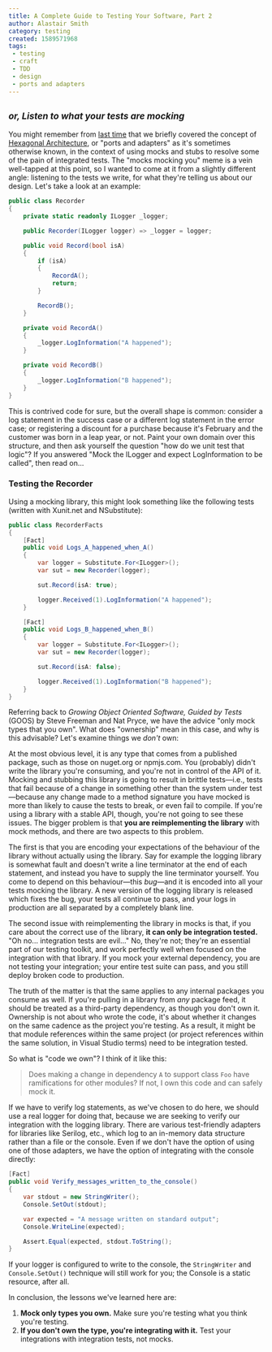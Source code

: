 ```yaml
---
title: A Complete Guide to Testing Your Software, Part 2 
author: Alastair Smith
category: testing
created: 1589571968
tags:
 - testing
 - craft
 - TDD
 - design
 - ports and adapters
---
```


## <small><i>or, Listen to what your tests are mocking</i></small>

You might remember from [last time](/testing/2020/04/26/complete-guide-testing-your-software-part-1.html) that we
briefly covered the concept of [Hexagonal
Architecture](https://en.wikipedia.org/wiki/Hexagonal_architecture_(software)), or "ports and adapters" as it's
sometimes otherwise known, in the context of using mocks and stubs to resolve some of the pain of integrated tests. The
"mocks mocking you" meme is a vein well-tapped at this point, so I wanted to come at it from a slightly different angle:
listening to the tests we write, for what they're telling us about our design. Let's take a look at an example:

```csharp
public class Recorder
{
    private static readonly ILogger _logger;

    public Recorder(ILogger logger) => _logger = logger;

    public void Record(bool isA)
    {
        if (isA)
        {
            RecordA();
            return;
        }

        RecordB();
    }

    private void RecordA()
    {
        _logger.LogInformation("A happened");
    }

    private void RecordB()
    {
        _logger.LogInformation("B happened");
    }
}
```

This is contrived code for sure, but the overall shape is common: consider a log statement in the success case or a
different log statement in the error case; or registering a discount for a purchase because it's February and the
customer was born in a leap year, or not. Paint your own domain over this structure, and then ask yourself the question
"how do we unit test that logic"? If you answered "Mock the ILogger and expect LogInformation to be called", then read
on...<!--break--> 

### Testing the Recorder 

Using a mocking library, this might look something like the following tests (written with Xunit.net and NSubstitute):

```csharp
public class RecorderFacts
{
    [Fact]
    public void Logs_A_happened_when_A()
    {
        var logger = Substitute.For<ILogger>();
        var sut = new Recorder(logger);

        sut.Record(isA: true);

        logger.Received(1).LogInformation("A happened");
    }

    [Fact]
    public void Logs_B_happened_when_B()
    {
        var logger = Substitute.For<ILogger>();
        var sut = new Recorder(logger);

        sut.Record(isA: false);

        logger.Received(1).LogInformation("B happened");
    }
}
```

Referring back to _Growing Object Oriented Software, Guided by Tests_ (GOOS) by Steve Freeman and Nat Pryce, we have
the advice "only mock types that you own". What does "ownership" mean in this case, and why is this advisable? Let's
examine things we _don't_ own:

At the most obvious level, it is any type that comes from a published package, such as those on nuget.org or npmjs.com.
You (probably) didn't write the library you're consuming, and you're not in control of the API of it. Mocking and
stubbing this library is going to result in brittle tests—i.e., tests that fail because of a change in something other
than the system under test—because any change made to a method signature you have mocked is more than likely to cause
the tests to break, or even fail to compile. If you're using a library with a stable API, though, you're not going to
see these issues. The bigger problem is that **you are reimplementing the library** with mock methods, and there are two
aspects to this problem.

The first is that you are encoding your expectations of the behaviour of the library without actually using the library.
Say for example the logging library is somewhat fault and doesn't write a line terminator at the end of each statement,
and instead you have to supply the line terminator yourself. You come to depend on this behaviour—this _bug_—and it is
encoded into all your tests mocking the library. A new version of the logging library is released which fixes the bug,
your tests all continue to pass, and your logs in production are all separated by a completely blank line.

The second issue with reimplementing the library in mocks is that, if you care about the correct use of the library,
**it can only be integration tested.** "Oh no... integration tests are evil..." No, they're not; they're an essential
part of our testing toolkit, and work perfectly well when focused on the integration with that library. If you mock your
external dependency, you are not testing your integration; your entire test suite can pass, and you still deploy broken
code to production.

The truth of the matter is that the same applies to any internal packages you consume as well. If you're pulling in a
library from _any_ package feed, it should be treated as a third-party dependency, as though you don't own it. Ownership
is not about who wrote the code, it's about whether it changes on the same cadence as the project you're testing. As a
result, it might be that module references within the same project (or project references within the same solution, in
Visual Studio terms) need to be integration tested. 

So what is "code we own"? I think of it like this:

> Does making a change in dependency `A` to support class `Foo` have ramifications for other modules? If not, I own this
> code and can safely mock it. 

If we have to verify log statements, as we've chosen to do here, we should use a real logger for doing that, because we
are seeking to verify our integration with the logging library. There are various test-friendly adapters for libraries
like Serilog, etc., which log to an in-memory data structure rather than a file or the console. Even if we don't have
the option of using one of those adapters, we have the option of integrating with the console directly:

```csharp
[Fact]
public void Verify_messages_written_to_the_console()
{
    var stdout = new StringWriter();
    Console.SetOut(stdout);

    var expected = "A message written on standard output";
    Console.WriteLine(expected);

    Assert.Equal(expected, stdout.ToString();
}
```

If your logger is configured to write to the console, the `StringWriter` and `Console.SetOut()` technique will still
work for you; the Console is a static resource, after all. 

In conclusion, the lessons we've learned here are: 

  1. **Mock only types you own.** Make sure you're testing what you think you're testing.
  2. **If you don't own the type, you're integrating with it.** Test your integrations with integration tests, not
     mocks.
